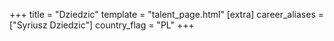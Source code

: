 +++
title = "Dziedzic"
template = "talent_page.html"
[extra]
career_aliases = ["Syriusz Dziedzic"]
country_flag = "PL"
+++
